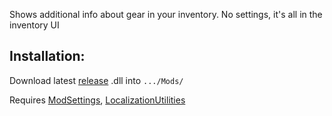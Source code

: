 Shows additional info about gear in your inventory. No settings, it's all in the inventory UI


## Installation:
Download latest [release](https://github.com/HAHAYOUDEAD/GearInfo/releases) .dll into `.../Mods/`

Requires [ModSettings](https://github.com/DigitalzombieTLD/ModSettings), [LocalizationUtilities](https://github.com/dommrogers/LocalizationUtilities) 
